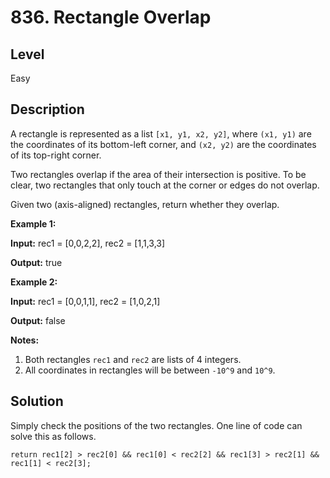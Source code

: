 # 836. Rectangle Overlap
## Level
Easy

## Description
A rectangle is represented as a list `[x1, y1, x2, y2]`, where `(x1, y1)` are the coordinates of its bottom-left corner, and `(x2, y2)` are the coordinates of its top-right corner.

Two rectangles overlap if the area of their intersection is positive.  To be clear, two rectangles that only touch at the corner or edges do not overlap.

Given two (axis-aligned) rectangles, return whether they overlap.

**Example 1:**

**Input:** rec1 = [0,0,2,2], rec2 = [1,1,3,3]

**Output:** true

**Example 2:**

**Input:** rec1 = [0,0,1,1], rec2 = [1,0,2,1]

**Output:** false

**Notes:**

1. Both rectangles `rec1` and `rec2` are lists of 4 integers.
2. All coordinates in rectangles will be between `-10^9` and `10^9`.

## Solution
Simply check the positions of the two rectangles. One line of code can solve this as follows.
```
return rec1[2] > rec2[0] && rec1[0] < rec2[2] && rec1[3] > rec2[1] && rec1[1] < rec2[3];
```

